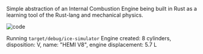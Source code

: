 Simple abstraction of an Internal Combustion Engine being built in Rust as a learning tool of the Rust-lang and mechanical physics.  

![code](https://github.com/user-attachments/assets/f8de8a96-5421-4218-b573-49e9712856ed)

Running `target/debug/ice-simulator`
Engine created: 8 cylinders, disposition: V, name: "HEMI V8", engine displacement: 5.7 L
